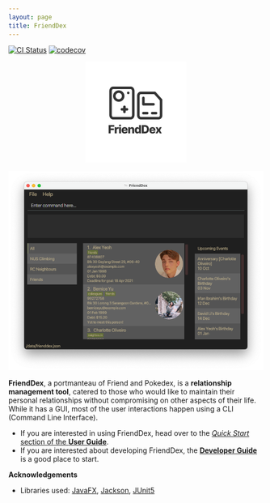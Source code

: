 ```yaml
---
layout: page
title: FriendDex
---
```


[![CI Status](https://github.com/AY2021S2-CS2103T-W14-1/tp/actions/workflows/gradle.yml/badge.svg)](https://github.com/AY2021S2-CS2103T-W14-1/tp/actions/workflows/gradle.yml)
[![codecov](https://codecov.io/gh/AY2021S2-CS2103T-W14-1/tp/branch/master/graph/badge.svg?token=X3UIlIULcR)](https://codecov.io/gh/AY2021S2-CS2103T-W14-1/tp)

<div style="text-align: center">
   <img src="images/FriendDex.png" width="200" style="margin: 0 auto" />
</div>

![Ui](images/Ui.png)

**FriendDex**, a portmanteau of Friend and Pokedex, is a **relationship management tool**, catered
to those who would like to maintain their personal relationships without compromising on other
aspects of their life. While it has a GUI, most of the user interactions happen using a CLI (Command
Line Interface).

* If you are interested in using FriendDex, head over to the [_Quick Start_ section of the **User Guide**](UserGuide.html#quick-start).
* If you are interested about developing FriendDex, the [**Developer Guide**](DeveloperGuide.html) is a good place to start.

**Acknowledgements**

* Libraries used: [JavaFX](https://openjfx.io/), [Jackson](https://github.com/FasterXML/jackson), [JUnit5](https://github.com/junit-team/junit5)
